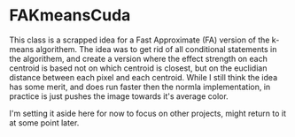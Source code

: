 # FAKmeansCuda

This class is a scrapped idea for a Fast Approximate (FA) version of the k-means algorithem.
The idea was to get rid of all conditional statements in the algorithem, and create a version where the effect strength on each centroid is based not on which centroid is closest, but on the euclidian distance between each pixel and each centroid.
While I still think the idea has some merit, and does run faster then the normla implementation, in practice is just pushes the image towards it's average color.

I'm setting it aside here for now to focus on other projects, might return to it at some point later.